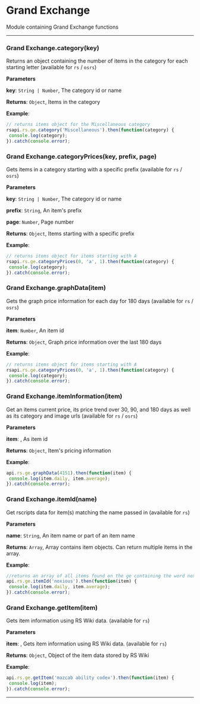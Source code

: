 # Grand Exchange

Module containing Grand Exchange functions



* * *

### Grand Exchange.category(key) 

Returns an object containing the number of items in the category for each starting letter (available for `rs` / `osrs`)

**Parameters**

**key**: `String | Number`, The category id or name

**Returns**: `Object`, Items in the category

**Example**:

```js
// returns items object for the Miscellaneous categoryrsapi.rs.ge.category('Miscellaneous').then(function(category) { console.log(category);}).catch(console.error);
```


### Grand Exchange.categoryPrices(key, prefix, page) 

Gets items in a category starting with a specific prefix (available for `rs` / `osrs`)

**Parameters**

**key**: `String | Number`, The category id or name

**prefix**: `String`, An item's prefix

**page**: `Number`, Page number

**Returns**: `Object`, Items starting with a specific prefix

**Example**:

```js
// returns items object for items starting with Arsapi.rs.ge.categoryPrices(0, 'a', 1).then(function(category) { console.log(category);}).catch(console.error);
```


### Grand Exchange.graphData(item) 

Gets the graph price information for each day for 180 days (available for `rs` / `osrs`)

**Parameters**

**item**: `Number`, An item id

**Returns**: `Object`, Graph price information over the last 180 days

**Example**:

```js
// returns items object for items starting with Arsapi.rs.ge.categoryPrices(0, 'a', 1).then(function(category) { console.log(category);}).catch(console.error);
```


### Grand Exchange.itemInformation(item) 

Get an items current price, its price trend over 30, 90, and 180 days as well as its category and image urls (available for `rs` / `osrs`)

**Parameters**

**item**: , As item id

**Returns**: `Object`, Item's pricing information

**Example**:

```js
api.rs.ge.graphData(4151).then(function(item) { console.log(item.daily, item.average);}).catch(console.error);
```


### Grand Exchange.itemId(name) 

Get rscripts data for item(s) matching the name passed in (available for `rs`)

**Parameters**

**name**: `String`, An item name or part of an item name

**Returns**: `Array`, Array contains item objects. Can return multiple items in the array.

**Example**:

```js
//returns an array of all items found on the ge containing the word noxiousapi.rs.ge.itemId('noxious').then(function(item) { console.log(item.daily, item.average);}).catch(console.error);
```


### Grand Exchange.getItem(item) 

Gets item information using RS Wiki data. (available for `rs`)

**Parameters**

**item**: , Gets item information using RS Wiki data. (available for `rs`)

**Returns**: `Object`, Object of the item data stored by RS Wiki

**Example**:

```js
api.rs.ge.getItem('mazcab ability codex').then(function(item) { console.log(item);}).catch(console.error);
```



* * *










